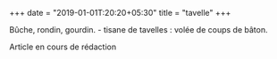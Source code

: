 +++
date = "2019-01-01T:20:20+05:30"
title = "tavelle"
+++

Bûche, rondin, gourdin. - tisane de tavelles : volée de coups de bâton.
<!--more-->
Article en cours de rédaction

>
